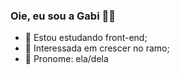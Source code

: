 ### Oie, eu sou a Gabi 👋😄


- 🔭 Estou estudando front-end;
- 🌱 Interessada em crescer no ramo;
- 🤔 Pronome: ela/dela

